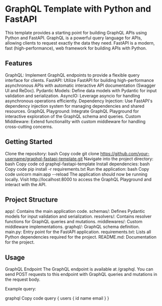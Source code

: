 # GraphQL Template with Python and FastAPI
This template provides a starting point for building GraphQL APIs using Python and FastAPI. GraphQL is a powerful query language for APIs, allowing clients to request exactly the data they need. FastAPI is a modern, fast (high-performance), web framework for building APIs with Python.

## Features
GraphQL: Implement GraphQL endpoints to provide a flexible query interface for clients.
FastAPI: Utilize FastAPI for building high-performance asynchronous APIs with automatic interactive API documentation (Swagger UI and ReDoc).
Pydantic Models: Define data models with Pydantic for input validation and serialization.
AsyncIO: Leverage asyncio for handling asynchronous operations efficiently.
Dependency Injection: Use FastAPI's dependency injection system for managing dependencies and shared resources.
GraphQL Playground: Integrate GraphQL Playground for interactive exploration of the GraphQL schema and queries.
Custom Middleware: Extend functionality with custom middleware for handling cross-cutting concerns.

## Getting Started
Clone the repository:
bash
Copy code
git clone https://github.com/your-username/graphql-fastapi-template.git
Navigate into the project directory:
bash
Copy code
cd graphql-fastapi-template
Install dependencies:
bash
Copy code
pip install -r requirements.txt
Run the application:
bash
Copy code
uvicorn main:app --reload
The application should now be running locally. Visit http://localhost:8000 to access the GraphQL Playground and interact with the API.

## Project Structure
app/: Contains the main application code.
schemas/: Defines Pydantic models for input validation and serialization.
resolvers/: Contains resolver functions for GraphQL queries and mutations.
middlewares/: Custom middleware implementations.
graphql/: GraphQL schema definition.
main.py: Entry point for the FastAPI application.
requirements.txt: Lists all Python dependencies required for the project.
README.md: Documentation for the project.


## Usage
GraphQL Endpoint
The GraphQL endpoint is available at /graphql. You can send POST requests to this endpoint with GraphQL queries and mutations in the request body.

Example query:

graphql
Copy code
query {
  users {
    id
    name
    email
  }
}





